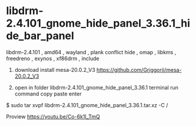 # libdrm-2.4.101_gnome_hide_panel_3.36.1_hide_bar_panel
libdrm-2.4.101 , amd64 , wayland , plank conflict hide , omap , libkms , freedreno , exynos , xf86drm , include


1) download install mesa-20.0.2_V3 https://github.com/Griggorii/mesa-20.0.2_V3

2) open in folder libdrm-2.4.101_gnome_hide_panel_3.36.1 terminal run command copy paste enter

$ sudo tar xvpf libdrm-2.4.101_gnome_hide_panel_3.36.1.tar.xz  -C /

Proview https://youtu.be/Co-6k1I_TmQ
